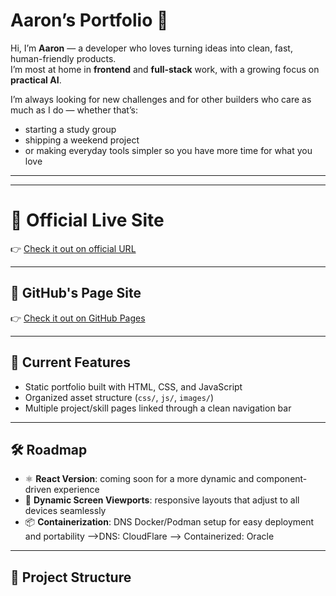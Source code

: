 # Aaron’s Portfolio 🚀

Hi, I’m **Aaron** — a developer who loves turning ideas into clean, fast, human-friendly products.  
I’m most at home in **frontend** and **full-stack** work, with a growing focus on **practical AI**.

I’m always looking for new challenges and for other builders who care as much as I do — whether that’s:
- starting a study group  
- shipping a weekend project  
- or making everyday tools simpler so you have more time for what you love  

---
---

# 🔗 Official Live Site
👉 [Check it out on official URL](https://aaron-codes.dev/)  

---
## 🔗 GitHub's Page Site
👉 [Check it out on GitHub Pages](https://aortiz55.github.io/aaron-portfolio/)  

---

## 📌 Current Features
- Static portfolio built with HTML, CSS, and JavaScript  
- Organized asset structure (`css/`, `js/`, `images/`)  
- Multiple project/skill pages linked through a clean navigation bar  

---

## 🛠️ Roadmap
- ⚛️ **React Version**: coming soon for a more dynamic and component-driven experience  
- 📱 **Dynamic Screen Viewports**: responsive layouts that adjust to all devices seamlessly  
- 📦 **Containerization**: DNS Docker/Podman setup for easy deployment and portability
  -->DNS: CloudFlare
  --> Containerized: Oracle

---

## 📂 Project Structure
